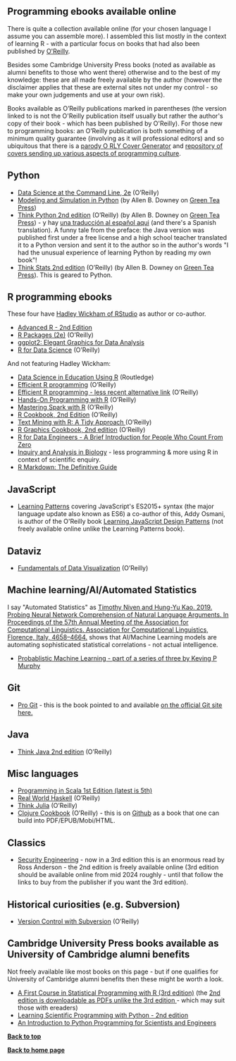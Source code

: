 ## Programming ebooks available online
There is quite a collection available online (for your chosen language I assume you can assemble more). I assembled this list mostly in the context of learning R - with a particular focus on books that had also been published by [O'Reilly](https://www.oreilly.com/).

Besides some Cambridge University Press books (noted as available as alumni benefits to those who went there) otherwise and to the best of my knowledge: these are all made freely available by the author (however the disclaimer applies that these are external sites not under my control - so make your own judgements and use at your own risk).

Books available as O’Reilly publications marked in parentheses (the version linked to is not the O'Reilly publication itself usually but rather the author's copy of their book - which has been published by O'Reilly). For those new to programming books: an O’Reilly publication is both something of a minimum quality guarantee (involving as it will professional editors) and so ubiquitous that there is a [parody O RLY Cover Generator](https://dev.to/rly) and [repository of covers sending up various aspects of programming culture](https://github.com/thepracticaldev/orly-full-res). 


## Python 

* [Data Science at the Command Line, 2e](https://datascienceatthecommandline.com/2e/chapter-2-getting-started.html) (O’Reilly)
* [Modeling and Simulation in Python](https://allendowney.github.io/ModSimPy/index.html) (by Allen B. Downey on [Green Tea Press](https://greenteapress.com/wp/))
* [Think Python 2nd edition](https://greenteapress.com/wp/think-python-2e/) (O’Reilly) (by Allen B. Downey on [Green Tea Press](https://greenteapress.com/wp/)) - y hay [una  traducción al español aqui](https://github.com/espinoza/ThinkPython2-spanish) (and there's a Spanish translation). A funny tale from the preface: the Java version was published first under a free license and a high school teacher translated it to a Python version and sent it to the author so in the author's words "I had the unusual experience of learning Python by reading my own book"!
* [Think Stats 2nd edition](https://greenteapress.com/wp/think-stats-2e/) (O’Reilly) (by Allen B. Downey on [Green Tea Press](https://greenteapress.com/wp/)). This is geared to Python.


## R programming ebooks

These four have [Hadley Wickham of RStudio](https://hadley.nz/) as author or co-author.

* [Advanced R - 2nd Edition](https://adv-r.hadley.nz/)
* [R Packages (2e)](https://r-pkgs.org/) (O’Reilly)
* [ggplot2: Elegant Graphics for Data Analysis ](https://ggplot2-book.org/) 
* [R for Data Science](https://r4ds.had.co.nz/) (O’Reilly) 


And not featuring Hadley Wickham:

* [Data Science in Education Using R](https://datascienceineducation.com/) (Routledge)
* [Efficient R programming](https://csgillespie.github.io/efficientR/) (O’Reilly)
* [Efficient R programming - less recent alternative link](https://bookdown.org/csgillespie/efficientR/) (O’Reilly)
* [Hands-On Programming with R](https://rstudio-education.github.io/hopr/) (O’Reilly)
* [Mastering Spark with R](https://therinspark.com/) (O’Reilly)
* [R Cookbook, 2nd Edition](https://rc2e.com/) (O’Reilly)
* [Text Mining with R: A Tidy Approach ](https://www.tidytextmining.com/) (O’Reilly)
* [R Graphics Cookbook, 2nd edition](https://r-graphics.org/) (O’Reilly)
* [R for Data Engineers - A Brief Introduction for People Who Count From Zero](https://tidynomicon.github.io/tidynomicon/) 
* [Inquiry and Analysis in Biology](https://bookdown.org/jeffwesner/Inquiry_Textbook/) - less programming & more using R in context of scientific enquiry.
* [R Markdown: The Definitive Guide](https://bookdown.org/yihui/rmarkdown/) 



## JavaScript 
* [Learning Patterns](https://www.patterns.dev/book/) covering JavaScript's ES2015+ syntax (the major language update also known as ES6) a co-author of this, Addy Osmani, is author of the O'Reilly book [Learning JavaScript Design Patterns](https://www.oreilly.com/library/view/learning-javascript-design/9781098139865/) (not freely available online unlike the Learning Patterns book).


## Dataviz
* [Fundamentals of Data Visualization](https://clauswilke.com/dataviz/) (O’Reilly)

## Machine learning/AI/Automated Statistics

I say "Automated Statistics" as [Timothy Niven and Hung-Yu Kao. 2019. Probing Neural Network Comprehension of Natural Language Arguments. In Proceedings of the 57th Annual Meeting of the Association for Computational Linguistics. Association for Computational Linguistics, Florence, Italy, 4658–4664.](https://doi.org/10.18653/v1/P19-1459) shows that AI/Machine Learning models are automating sophisticated statistical correlations - not actual intelligence.

* [Probablistic Machine Learning - part of a series of three by Keving P Murphy](https://github.com/probml/pml-book)

## Git
* [Pro Git](https://link.springer.com/book/10.1007/978-1-4842-0076-6) - this is the book pointed to and available [on the official Git site here.](https://git-scm.com/book/en/v2)

## Java
* [Think Java 2nd edition](https://greenteapress.com/wp/think-java-2e/) (O’Reilly)

## Misc languages
* [Programming in Scala 1st Edition (latest is 5th)](https://www.artima.com/pins1ed/)
* [Real World Haskell](http://book.realworldhaskell.org/) (O’Reilly)
* [Think Julia](https://benlauwens.github.io/ThinkJulia.jl/latest/book.html) (O’Reilly)
* [Clojure Cookbook](http://clojure-cookbook.com/) (O’Reilly) - this is on [Github](http://github.com/clojure-cookbook/clojure-cookbook) as a book that one can build into PDF/EPUB/Mobi/HTML.


## Classics
* [Security Engineering](https://www.cl.cam.ac.uk/~rja14/book.html) - now in a 3rd edition this is an enormous read by Ross Anderson - the 2nd edition is freely available online (3rd edition should be available online from mid 2024 roughly - until that follow the links to buy from the publisher if you want the 3rd edition). 


## Historical curiosities (e.g. Subversion)
* [Version Control with Subversion](https://svnbook.red-bean.com/) (O’Reilly)


## Cambridge University Press books available as University of Cambridge alumni benefits

Not freely available like most books on this page - but if one qualifies for University of Cambridge alumni benefits then these might be worth a look.

* [A First Course in Statistical Programming with R (3rd edition)](https://www.cambridge.org/highereducation/books/a-first-course-in-statistical-programming-with-r/0CEDD40A37D273025535A03F1156A2CF#overview) (the [2nd edition is downloadable as PDFs unlike the 3rd edition ](https://www.cambridge.org/core/books/first-course-in-statistical-programming-with-r/2160702CBAAC2D3CE9204EC5D46260BA) - which may suit those with ereaders)
* [Learning Scientific Programming with Python - 2nd edition](https://www.cambridge.org/core/books/learning-scientific-programming-with-python/DEFE574792AE43C8B9AD23C8C39AB87F)
* [An Introduction to Python Programming for Scientists and Engineers](https://www.cambridge.org/highereducation/books/an-introduction-to-python-programming-for-scientists-and-engineers/271C02A02E8B775066316E92A68E187A#overview)

**[Back to top](/programming-ebooks-online#)**

**[Back to home page](/)**


